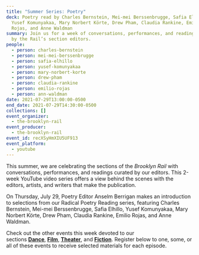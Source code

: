 ```yaml
---
title: "Summer Series: Poetry"
deck: Poetry read by Charles Bernstein, Mei-mei Berssenbrugge, Safia Elhillo,
  Yusef Komunyakaa, Mary Norbert Körte, Drew Pham, Claudia Rankine, Emilio
  Rojas, and Anne Waldman
summary: Join us for a week of conversations, performances, and readings curated
  by the Rail’s section editors.
people:
  - person: charles-bernstein
  - person: mei-mei-berssenbrugge
  - person: safia-elhillo
  - person: yusef-komunyakaa
  - person: mary-norbert-korte
  - person: drew-pham
  - person: claudia-rankine
  - person: emilio-rojas
  - person: ann-waldman
date: 2021-07-29T13:00:00-0500
end_date: 2021-07-29T14:30:00-0500
collections: []
event_organizer:
  - the-brooklyn-rail
event_producer:
  - the-brooklyn-rail
event_id: recXSyHmXIU5UF913
event_platform:
  - youtube
---
```

This summer, we are celebrating the sections of the *Brooklyn Rail* with conversations, performances, and readings curated by our editors. This 2-week YouTube video series offers a view behind the scenes with the editors, artists, and writers that make the publication.

On Thursday, July 29, Poetry Editor Anselm Berrigan makes an introduction to selections from our Radical Poetry Reading series, featuring Charles Bernstein, Mei-mei Berssenbrugge, Safia Elhillo, Yusef Komunyakaa, Mary Norbert Körte, Drew Pham, Claudia Rankine, Emilio Rojas, and Anne Waldman.

Check out the other events this week devoted to our sections [](https://brooklynrail.org/events/2021/07/20/summer-series-artseen-and-artonic/)[](https://brooklynrail.org/events/2021/07/19/summer-series-field-notes/)**[Dance](https://brooklynrail.org/events/2021/07/26/summer-series-dance/)**, [](https://brooklynrail.org/events/2021/07/20/summer-series-artseen-and-artonic/)**[Film](https://brooklynrail.org/events/2021/07/27/summer-series-film/)**, **[Theater](https://brooklynrail.org/events/2021/07/28/summer-series-theater/)**, and [](https://brooklynrail.org/events/2021/07/23/summer-series-music/)**[Fiction](https://brooklynrail.org/events/2021/07/30/summer-series-fiction/)**. Register below to one, some, or all of these events to receive selected materials for each episode.